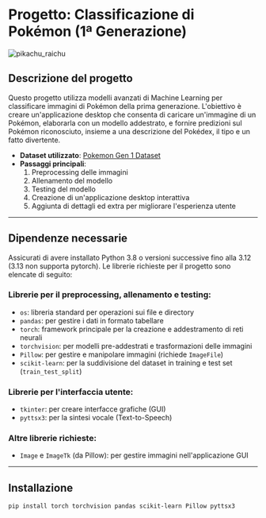 # Progetto: Classificazione di Pokémon (1ª Generazione)
![pikachu_raichu](https://github.com/user-attachments/assets/b5c02097-580a-4f6a-a340-a268c8f9e281)

## Descrizione del progetto
Questo progetto utilizza modelli avanzati di Machine Learning per classificare immagini di Pokémon della prima generazione. L'obiettivo è creare un'applicazione desktop che consenta di caricare un'immagine di un Pokémon, elaborarla con un modello addestrato, e fornire predizioni sul Pokémon riconosciuto, insieme a una descrizione del Pokédex, il tipo e un fatto divertente.

- **Dataset utilizzato**: [Pokemon Gen 1 Dataset](https://www.kaggle.com/datasets/echometerhhwl/pokemon-gen-1-38914)
- **Passaggi principali**:
  1. Preprocessing delle immagini
  2. Allenamento del modello
  3. Testing del modello
  4. Creazione di un'applicazione desktop interattiva
  5. Aggiunta di dettagli ed extra per migliorare l'esperienza utente

---

## Dipendenze necessarie

Assicurati di avere installato Python 3.8 o versioni successive fino alla 3.12 (3.13 non supporta pytorch). Le librerie richieste per il progetto sono elencate di seguito:

### Librerie per il preprocessing, allenamento e testing:
- `os`: libreria standard per operazioni sui file e directory
- `pandas`: per gestire i dati in formato tabellare
- `torch`: framework principale per la creazione e addestramento di reti neurali
- `torchvision`: per modelli pre-addestrati e trasformazioni delle immagini
- `Pillow`: per gestire e manipolare immagini (richiede `ImageFile`)
- `scikit-learn`: per la suddivisione del dataset in training e test set (`train_test_split`)

### Librerie per l'interfaccia utente:
- `tkinter`: per creare interfacce grafiche (GUI)
- `pyttsx3`: per la sintesi vocale (Text-to-Speech)

### Altre librerie richieste:
- `Image` e `ImageTk` (da Pillow): per gestire immagini nell'applicazione GUI

---

## Installazione
`pip install torch torchvision pandas scikit-learn Pillow pyttsx3`
